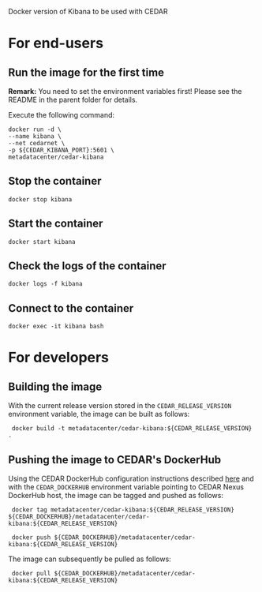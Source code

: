 Docker version of Kibana to be used with CEDAR

# For end-users

## Run the image for the first time

**Remark:** You need to set the environment variables first! Please see the README in the parent folder for details.

Execute the following command:

````
docker run -d \
--name kibana \
--net cedarnet \
-p ${CEDAR_KIBANA_PORT}:5601 \
metadatacenter/cedar-kibana
````

## Stop the container

    docker stop kibana

## Start the container

    docker start kibana

## Check the logs of the container

    docker logs -f kibana

## Connect to the container

    docker exec -it kibana bash

# For developers

## Building the image

With the current release version stored in the `CEDAR_RELEASE_VERSION` environment variable, the image can be built as follows:

     docker build -t metadatacenter/cedar-kibana:${CEDAR_RELEASE_VERSION} .

## Pushing the image to CEDAR's DockerHub

Using the CEDAR DockerHub configuration instructions described [here](https://github.com/metadatacenter/cedar-conf/wiki/Configuring-Docker-to-use-the-CEDAR-Nexus-DockerHub) and with the `CEDAR_DOCKERHUB` environment variable pointing to CEDAR Nexus DockerHub host, the image can be tagged and pushed as follows:

     docker tag metadatacenter/cedar-kibana:${CEDAR_RELEASE_VERSION} ${CEDAR_DOCKERHUB}/metadatacenter/cedar-kibana:${CEDAR_RELEASE_VERSION}

     docker push ${CEDAR_DOCKERHUB}/metadatacenter/cedar-kibana:${CEDAR_RELEASE_VERSION}

The image can subsequently be pulled as follows:

     docker pull ${CEDAR_DOCKERHUB}/metadatacenter/cedar-kibana:${CEDAR_RELEASE_VERSION}
